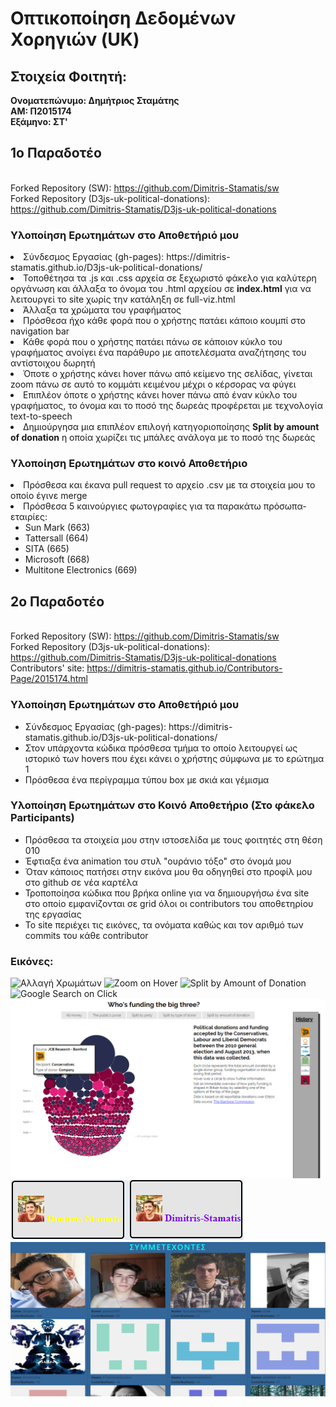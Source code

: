 # Οπτικοποίηση Δεδομένων Χορηγιών (UK)

## Στοιχεία Φοιτητή:
<strong>Ονοματεπώνυμο: Δημήτριος Σταμάτης<br>
ΑΜ: Π2015174<br>
Εξάμηνο: ΣΤ'<br></strong>

## 1ο Παραδοτέο

<br>Forked Repository (SW): https://github.com/Dimitris-Stamatis/sw
<br>Forked Repository (D3js-uk-political-donations): https://github.com/Dimitris-Stamatis/D3js-uk-political-donations

### Υλοποίηση Ερωτημάτων στο Αποθετήριό μου

<or>
  <li>Σύνδεσμος Εργασίας (gh-pages): https://dimitris-stamatis.github.io/D3js-uk-political-donations/</li>
  <li>Τοποθέτησα τα .js και .css αρχεία σε ξεχωριστό φάκελο για καλύτερη οργάνωση και άλλαξα το όνομα του .html αρχείου σε <b>index.html</b>
  για να λειτουργεί το site χωρίς την κατάληξη σε full-viz.html</li>
  <li>Άλλαξα τα χρώματα του γραφήματος</li>
  <li>Πρόσθεσα ήχο κάθε φορά που ο χρήστης πατάει κάποιο κουμπί στο navigation bar</li>
  <li>Κάθε φορά που ο χρήστης πατάει πάνω σε κάποιον κύκλο του γραφήματος ανοίγει ένα παράθυρο με αποτελέσματα αναζήτησης του αντίστοιχου δωρητή</li>
  <li>Όποτε ο χρήστης κάνει hover πάνω από κείμενο της σελίδας, γίνεται zoom πάνω σε αυτό το κομμάτι κειμένου μέχρι ο κέρσορας να φύγει</li>
  <li>Επιπλέον όποτε ο χρήστης κάνει hover πάνω από έναν κύκλο του γραφήματος, το όνομα και το ποσό της δωρεάς προφέρεται με τεχνολογία text-to-speech</li>
  <li>Δημιούργησα μια επιπλέον επιλογή κατηγοριοποίησης <b>Split by amount of donation</b> η οποία χωρίζει τις μπάλες ανάλογα με το ποσό της δωρεάς</li>
</or>

### Υλοποίηση Ερωτημάτων στο κοινό Αποθετήριο

<or>
  <li>Πρόσθεσα και έκανα pull request το αρχείο .csv με τα στοιχεία μου το οποίο έγινε merge</li>
  <li>Πρόσθεσα 5 καινούργιες φωτογραφίες για τα παρακάτω πρόσωπα-εταιρίες:<ul>
        <li>Sun Mark (663)</li>
        <li>Tattersall (664)</li>
        <li>SITA (665)</li>
        <li>Microsoft (668)</li>
        <li>Multitone Electronics (669)</li>
        </ul></li>
</or>

## 2ο Παραδοτέο

<br>Forked Repository (SW): https://github.com/Dimitris-Stamatis/sw
<br>Forked Repository (D3js-uk-political-donations): https://github.com/Dimitris-Stamatis/D3js-uk-political-donations
<br>Contributors' site: https://dimitris-stamatis.github.io/Contributors-Page/2015174.html

### Υλοποίηση Ερωτημάτων στο Αποθετήριό μου

<ul>
  <li>Σύνδεσμος Εργασίας (gh-pages): https://dimitris-stamatis.github.io/D3js-uk-political-donations/</li>
  <li>Στον υπάρχοντα κώδικα πρόσθεσα τμήμα το οποίο λειτουργεί ως ιστορικό των hovers που έχει κάνει ο χρήστης σύμφωνα με το ερώτημα 1</li>
  <li>Πρόσθεσα ένα περίγραμμα τύπου box με σκιά και γέμισμα</li>
</ul>

### Υλοποίηση Ερωτημάτων στο Κοινό Αποθετήριο (Στο φάκελο Participants)

<ul>
  <li>Πρόσθεσα τα στοιχεία μου στην ιστοσελίδα με τους φοιτητές στη θέση 010</li>  
  <li>Έφτιαξα ένα animation του στυλ "ουράνιο τόξο" στο όνομά μου</li>
  <li>Όταν κάποιος πατήσει στην εικόνα μου θα οδηγηθεί στο προφίλ μου στο github σε νέα καρτέλα</li>
  <li>Τροποποίησα κώδικα που βρήκα online για να δημιουργήσω ένα site στο οποίο εμφανίζονται σε grid όλοι οι contributors του αποθετηρίου της εργασίας</li>
  <li>Το site περιέχει τις εικόνες, τα ονόματα καθώς και τον αριθμό των commits του κάθε contributor</li>
</ul>

### Εικόνες:

![Αλλαγή Χρωμάτων](pics/Screenshot_1.png)
![Zoom on Hover](pics/Screenshot_2.png)
![Split by Amount of Donation](pics/Screenshot_3.png)
![Google Search on Click](pics/Screenshot_4.png)
![History](pics/Screenshot_5.png)
![Credits](pics/Screenshot_6.png)
![ContributorsSite](pics/Screenshot_7.png)
